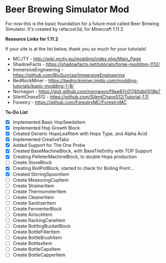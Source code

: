 # Beer Brewing Simulator Mod
For now this is the basic foundation for a future mod called Beer Brewing Simulator.
It's created by rafacost3d, for Minecraft 1.11.2

**Resource Links for 1.11.2**

If your site is at the list below, thank you so much for your tutorials!

- MCJTY - http://wiki.mcjty.eu/modding/index.php/Main_Page
- ShadowFacts - https://shadowfacts.net/tutorials/forge-modding-1112/
- ImmersiveEngineering - https://github.com/BluSunrize/ImmersiveEngineering
- BedRockMiner - https://bedrockminer.jimdo.com/modding-tutorials/basic-modding-1-8/
- Nornagon - https://gist.github.com/nornagon/f9ae87c01740db0518b7
- SilentChaos512 - https://github.com/SilentChaos512/Tutorial-1.11
- Forestry - https://github.com/ForestryMC/ForestryMC

**To-Do List**
- [x] Implemented Basic HopSeedsItem
- [x] Implemented Hop Growth Block
- [x] Created Generic HopsLeafItem with Hops Type, and Alpha Acid
- [x] Implemented CreativeTabs
- [x] Added Support for The One Probe
- [x] Created BaseMachineBlock, with BaseTileEntity with TOP Support
- [x] Creating PelleterMachineBlock, to double Hops production
- [ ] Create StoveBlock
- [x] Creating BoilPotBlock, started to check for Boiling Point...
- [x] Created StirringSpoonItem
- [ ] Create MeasuringCupItem
- [ ] Create StrainerItem
- [ ] Create ThermometerItem
- [ ] Create CleanerItem
- [ ] Create SanitizerItem
- [ ] Create FermenterBlock
- [ ] Create AirlockItem
- [ ] Create RackingCaneItem
- [ ] Create BottlingBucketBlock
- [ ] Create BottleFillerItem
- [ ] Create BottleBrushItem
- [ ] Create BottlesItem
- [ ] Create BottleCapsItem
- [ ] Create BottleCapperItem
